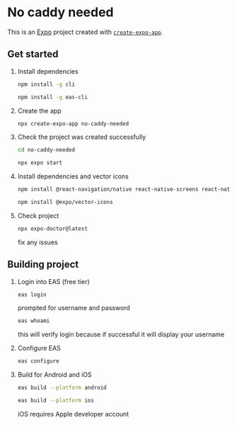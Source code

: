# No caddy needed

This is an [Expo](https://expo.dev) project created with [`create-expo-app`](https://www.npmjs.com/package/create-expo-app).

## Get started

1. Install dependencies

   ```bash
   npm install -g cli

   npm install -g eas-cli
   ```

2. Create the app

   ```bash
   npx create-expo-app no-caddy-needed
   ```

3. Check the project was created successfully

   ```bash
   cd no-caddy-needed

   npx expo start
   ```

4. Install dependencies and vector icons

   ```bash
   npm install @react-navigation/native react-native-screens react-native-safe-area-context

   npm install @expo/vector-icons
   ```

5. Check project

   ```bash
   npx expo-doctor@latest
   ```

   fix any issues

## Building project

1. Login into EAS (free tier)

   ```bash
   eas login
   ```

   prompted for username and password

   ```bash
   eas whoami
   ```

   this will verify login because if successful it will display your username

2. Configure EAS

   ```bash
   eas configure
   ```

3. Build for Android and iOS

   ```bash
   eas build --platform android

   eas build --platform ios
   ```

   iOS requires Apple developer account

